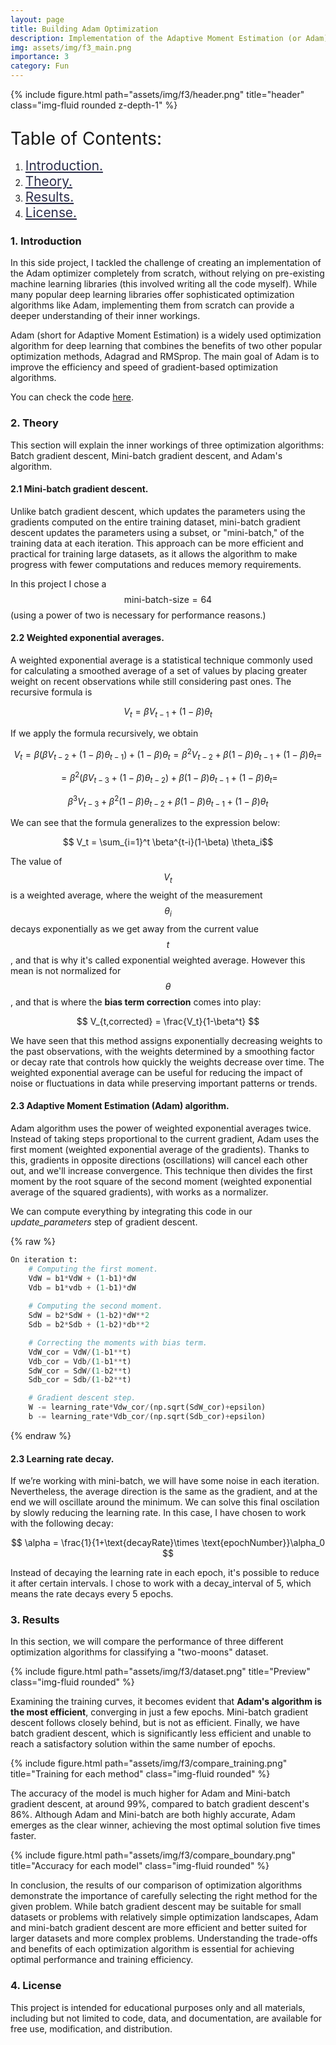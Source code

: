 ```yaml
---
layout: page
title: Building Adam Optimization
description: Implementation of the Adaptive Moment Estimation (or Adam) optimizer in deep learning.
img: assets/img/f3_main.png
importance: 3
category: Fun
---
```

<div class="row">
    <div class="col-sm mt-3 mt-md-0">        {% include figure.html path="assets/img/f3/header.png" title="header" class="img-fluid rounded z-depth-1" %}
    </div>
</div>

<div id="table-of-contents">
  <p style="font-size: 1.75rem; margin-bottom: .5rem;">Table of Contents:</p>
<ul>
  <li style="list-style-type: decimal;"><a href="#section1" style="font-size: 1.30rem; color:#2B2E4A">Introduction.</a></li>
  <li style="list-style-type: decimal;"><a href="#section2" style="font-size: 1.30rem; color:#2B2E4A">Theory.</a></li>
  <li style="list-style-type: decimal;"><a href="#section3" style="font-size: 1.30rem; color:#2B2E4A">Results.</a></li>
  <li style="list-style-type: decimal;"><a href="#section4" style="font-size: 1.30rem; color:#2B2E4A">License.</a></li>

</ul></div>

<a id='section1'></a>
### 1. Introduction
In this side project, I tackled the challenge of creating an implementation of the Adam optimizer completely from scratch, without relying on pre-existing machine learning libraries (this involved writing all the code myself). While many popular deep learning libraries offer sophisticated optimization algorithms like Adam, implementing them from scratch can provide a deeper understanding of their inner workings.

Adam (short for Adaptive Moment Estimation) is a widely used optimization algorithm for deep learning that combines the benefits of two other popular optimization methods, Adagrad and RMSprop. The main goal of Adam is to improve the efficiency and speed of gradient-based optimization algorithms.


You can check the code <a href="https://github.com/fbgranell/adam-implementation">here</a>.

<a id='section2'></a>
### 2. Theory
This section will explain the inner workings of three optimization algorithms: Batch gradient descent, Mini-batch gradient descent, and Adam's algorithm.

#### 2.1 Mini-batch gradient descent.
Unlike batch gradient descent, which updates the parameters using the gradients computed on the entire training dataset, mini-batch gradient descent updates the parameters using a subset, or "mini-batch," of the training data at each iteration. This approach can be more efficient and practical for training large datasets, as it allows the algorithm to make progress with fewer computations and reduces memory requirements. 

In this project I chose a $$\text{mini-batch-size}=64$$ (using a power of two is necessary for performance reasons.)

#### 2.2 Weighted exponential averages.
A weighted exponential average is a statistical technique commonly used for calculating a smoothed average of a set of values by placing greater weight on recent observations while still considering past ones. The recursive formula is

$$ V_t=\beta V_{t-1}+(1-\beta)\theta_t $$

If we apply the formula recursively, we obtain

$$  V_t=\beta (\beta V_{t-2}+(1-\beta)\theta_{t-1})+(1-\beta)\theta_t = \beta^2V_{t-2}+\beta(1-\beta)\theta_{t-1}+(1-\beta)\theta_t =$$

$$ = \beta^2 (\beta V_{t-3}+(1-\beta)\theta_{t-2})+\beta(1-\beta)\theta_{t-1}+(1-\beta)\theta_t =$$

$$ \beta^3V_{t-3}+\beta^2(1-\beta)\theta_{t-2}+\beta(1-\beta)\theta_{t-1}+(1-\beta)\theta_t $$

We can see that the formula generalizes to the expression below:

$$ V_t = \sum_{i=1}^t \beta^{t-i}(1-\beta) \theta_i$$

The value of $$V_t$$ is a weighted average, where the weight of the measurement $$\theta_i$$ decays exponentially as we get away from the current value $$t$$, and that is why it's called exponential weighted average. However this mean is not normalized for $$\theta$$, and that is where the **bias term correction** comes into play:

$$ V_{t,corrected} = \frac{V_t}{1-\beta^t} $$

We have seen that this method assigns exponentially decreasing weights to the past observations, with the weights determined by a smoothing factor or decay rate that controls how quickly the weights decrease over time. The weighted exponential average can be useful for reducing the impact of noise or fluctuations in data while preserving important patterns or trends. 

#### 2.3 Adaptive Moment Estimation (Adam) algorithm.

Adam algorithm uses the power of weighted exponential averages twice. Instead of taking steps proportional to the current gradient, Adam uses the first moment (weighted exponential average of the gradients). Thanks to this, gradients in opposite directions (oscillations) will cancel each other out, and we'll increase convergence. This technique then divides the first moment by the root square of the second moment (weighted exponential average of the squared gradients), with works as a normalizer. 

We can compute everything by integrating this code in our <em>update_parameters</em> step of gradient descent.

{% raw %}
```python
On iteration t:
    # Computing the first moment.
    VdW = b1*VdW + (1-b1)*dW
    Vdb = b1*vdb + (1-b1)*dW
    
    # Computing the second moment.
    SdW = b2*SdW + (1-b2)*dW**2
    Sdb = b2*Sdb + (1-b2)*db**2

    # Correcting the moments with bias term.
    VdW_cor = VdW/(1-b1**t)
    Vdb_cor = Vdb/(1-b1**t)
    SdW_cor = SdW/(1-b2**t)
    Sdb_cor = Sdb/(1-b2**t)

    # Gradient descent step.
    W -= learning_rate*Vdw_cor/(np.sqrt(SdW_cor)+epsilon)
    b -= learning_rate*Vdb_cor/(np.sqrt(Sdb_cor)+epsilon)
```
{% endraw %}

#### 2.3 Learning rate decay.

If we’re working with mini-batch, we will have some noise in each iteration. Nevertheless, the average direction is the same as the gradient, and at the end we will oscillate around the minimum.  We can solve this final oscilation by slowly reducing the learning rate. In this case, I have chosen to work with the following decay:

$$ \alpha = \frac{1}{1+\text{decayRate}\times \text{epochNumber}}\alpha_0 $$

Instead of decaying the learning rate in each epoch, it's possible to reduce it after certain intervals. I chose to work with a decay_interval of 5, which means the rate decays every 5 epochs. 

<a id='section3'></a>
### 3. Results
In this section, we will compare the performance of three different optimization algorithms for classifying a "two-moons" dataset.

<div class="row">
<div class="col-sm mt-3 mt-md-0">
        {% include figure.html path="assets/img/f3/dataset.png" title="Preview" class="img-fluid rounded" %}
    </div>
</div>

Examining the training curves, it becomes evident that **Adam's algorithm is the most efficient**, converging in just a few epochs. Mini-batch gradient descent follows closely behind, but is not as efficient. Finally, we have batch gradient descent, which is significantly less efficient and unable to reach a satisfactory solution within the same number of epochs.

<div class="row">
    <div class="col-sm mt-3 mt-md-0">
        {% include figure.html path="assets/img/f3/compare_training.png" title="Training for each method" class="img-fluid rounded" %}
    </div>
</div>

The accuracy of the model is much higher for Adam and Mini-batch gradient descent, at around 99%, compared to batch gradient descent's 86%. Although Adam and Mini-batch are both highly accurate, Adam emerges as the clear winner, achieving the most optimal solution five times faster.

<div class="row">
    <div class="col-sm mt-3 mt-md-0">
        {% include figure.html path="assets/img/f3/compare_boundary.png" title="Accuracy for each model" class="img-fluid rounded" %}
    </div>
</div>

In conclusion, the results of our comparison of optimization algorithms demonstrate the importance of carefully selecting the right method for the given problem. While batch gradient descent may be suitable for small datasets or problems with relatively simple optimization landscapes, Adam and mini-batch gradient descent are more efficient and better suited for larger datasets and more complex problems. Understanding the trade-offs and benefits of each optimization algorithm is essential for achieving optimal  performance and training efficiency. 

<a id='section4'></a>
### 4. License
This project is intended for educational purposes only and all materials, including but not limited to code, data, and documentation, are available for free use, modification, and distribution. 